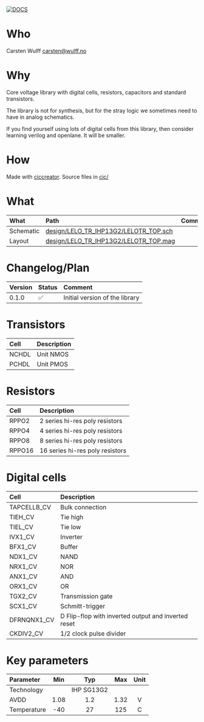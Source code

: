 


[![DOCS](../../actions/workflows/docs.yaml/badge.svg)](../../actions/workflows/docs.yaml)


# Who
Carsten Wulff carsten@wulff.no

# Why
Core voltage library with digital cells, resistors, capacitors and standard
transistors.

The library is not for synthesis, but for the stray logic we sometimes need to
have in analog schematics. 

If you find yourself using lots of digital cells from this library, then
consider learning verilog and openlane. It will be smaller.

# How
 Made with [ciccreator](https://github.com/wulffern/ciccreator). Source files in
 [cic/](cic/)

# What

| What      | Path                                                                       | Comment    |
|:----------|:---------------------------------------------------------------------------|:-----------|
| Schematic | [design/LELO_TR_IHP13G2/LELOTR_TOP.sch](design/LELO_TR_IHP13G2/LELOTR_TOP.sch) |            |
| Layout    | [design/LELO_TR_IHP13G2/LELOTR_TOP.mag](design/LELO_TR_IHP13G2/LELOTR_TOP.mag) |            |


# Changelog/Plan

| Version | Status             | Comment                        |
|:--------|:-------------------|:-------------------------------|
| 0.1.0   | :white_check_mark: | Initial version of the library |


# Transistors


| Cell  | Description |
|:------|:------------|
| NCHDL | Unit NMOS   |
| PCHDL | Unit PMOS   |


# Resistors

| Cell   | Description                     |
|:-------|:--------------------------------|
| RPPO2  | 2 series hi-res poly resistors  |
| RPPO4  | 4 series hi-res poly resistors  |
| RPPO8  | 8 series hi-res poly resistors  |
| RPPO16 | 16 series hi-res poly resistors |

 
# Digital cells

| Cell        | Description                                         |
|:------------|:----------------------------------------------------|
| TAPCELLB_CV | Bulk connection                                     |
| TIEH_CV     | Tie high                                            |
| TIEL_CV     | Tie low                                             |
| IVX1_CV     | Inverter                                            |
| BFX1_CV     | Buffer                                              |
| NDX1_CV     | NAND                                                |
| NRX1_CV     | NOR                                                 |
| ANX1_CV     | AND                                                 |
| ORX1_CV     | OR                                                  |
| TGX2_CV     | Transmission gate                                   |
| SCX1_CV     | Schmitt-trigger                                     |
| DFRNQNX1_CV | D Flip-flop with inverted output and inverted reset |
| CKDIV2_CV   | 1/2 clock pulse divider                             |


# Key parameters

| Parameter   | Min  | Typ        | Max  | Unit |
|:------------|:----:|:----------:|:----:|:----:|
| Technology  |      | IHP SG13G2 |      |      |
| AVDD        | 1.08 | 1.2        | 1.32 | V    |
| Temperature | -40  | 27         | 125  | C    |

